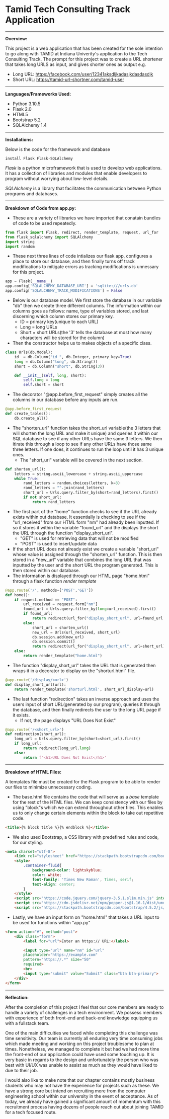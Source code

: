 # Tamid Tech Consulting Track Application
---
**Overview:**

This project is a web application that has been created for the sole intention to go along with TAMID at Indiana Univerity's application to the Tech Consulting Track. The prompt for this project was to create a URL shortener that takes long URLS as input, and gives shorter ones as output e.g.
* Long URL: https://facebook.com/user/12341aksdljkadasjkdasdasdjk
* Short URL: https://tamid-url-shortner.com/tamid-user
___
**Languages/Frameworks Used:**
- Python 3.10.5
- Flask 2.0
- HTML5
- Bootstrap 5.2
- SQLAlchemy 1.4
---
**Installations:**

Below is the code for the framework and database
```
install Flask Flask-SQLAlchemy
```
_Flask_ is a python microframework that is used to develop web applications. It has a collection of libraries and modules that enable developers to program without worrying about low-level details.

_SQLAlchemy_ is a library that facilitates the communication between Python programs and databases.
___
**Breakdown of Code from app.py:**
- These are a variety of libraries we have imported that conatain bundles of code to be used repeatedly.
```python
from flask import Flask, redirect, render_template, request, url_for
from flask_sqlalchemy import SQLAlchemy
import string
import random
```
- These next three lines of code intializes our flask app, configures a place to store our database, and then finally turns off track modifications to mitigate errors as tracking modifications is unnessary for this project.
```python
app = Flask(__name__)
app.config['SQLALCHEMY_DATABASE_URI'] = 'sqlite:///urls.db'
app.config['SQLALCHEMY_TRACK_MODIFICATIONS'] = False
```
- Below is our database model. We first store the database in our variable "db" then we create three different columns. The information within our columns goes as follows: name, type of variables stored, and last discerning which column stores our primary key.
    -  ID = primary key(unique to each URL)
    - Long = long URLs 
    - Short = short URLs(the '3' tells the database at most how many characters will be stored for the column)
- Then the constructor helps us to makes objects of a specific class.
```python
class Urls(db.Model):
    id_ = db.Column("id_", db.Integer, primary_key=True)
    long = db.Column("long", db.String())
    short = db.Column("short", db.String(3))

    def __init__(self, long, short):
        self.long = long
        self.short = short
```
- The decorator "@app.before_first_request" simply creates all the columns in our database before any inputs are run.
```python
@app.before_first_request
def create_tables():
    db.create_all()
```
- The "shorten_url" function takes the short_url variable(the 3 letters that will shorten the long URL and make it unique) and queries it within our SQL database to see if any other URLs have the same 3 letters. We then itirate this through a loop to see if any other URLs have those same three letters. If one does, it continues to run the loop until it has 3 unique ones.
    - The "short_url" variable will be covered in the next section.
```python
def shorten_url():
    letters = string.ascii_lowercase + string.ascii_uppercase
    while True:
        rand_letters = random.choices(letters, k=3)
        rand_letters = "".join(rand_letters)
        short_url = Urls.query.filter_by(short=rand_letters).first()
        if not short_url:
            return rand_letters
``` 
- The first part of the "home" function checks to see if the URL already exists within out database. It essentially is checking to see if the "url_received" from our HTML form "nm" had already been inputted. If so it stores it within the variable "found_url" and the displays the short the URL through the function "display_short_url".
    - "GET" is used for retrieving data that will not be modified
    - "POST" is used to insert/update data
- If the short URL does not already exist we create a variable "short_url" whose value is assigned through the "shorten_url" function. This is then stored in a "new_url" variable that combines the long URL that was inputted by the user and the short URL the program generated. This is then stored within our database.
- The information is displayed through our HTML page "home.html" through a flask function _render template_
```python
@app.route('/', methods=['POST','GET'])
def home():
    if request.method == "POST":
        url_received = request.form["nm"]
        found_url = Urls.query.filter_by(long=url_received).first()
        if found_url:
            return redirect(url_for("display_short_url", url=found_url.short))
        else:
            short_url = shorten_url()
            new_url = Urls(url_received, short_url)
            db.session.add(new_url)
            db.session.commit()
            return redirect(url_for("display_short_url", url=short_url))
    else:
        return render_template("home.html")
```
- The function "display_short_url" takes the URL that is generated then wraps it in a decorator to display on the "shorturl.html" file.
```python
@app.route('/display/<url>')
def display_short_url(url):
    return render_template('shorturl.html', short_url_display=url)
```
- The last function "redirection" takes an inverse approach and uses the users input of short URL(generated by our program), queries it through the database, and then finally redirects the user to the long URL page if it exists.
    - If not, the page displays "URL Does Not Exist"
```python
@app.route('/<short_url>')
def redirection(short_url):
    long_url = Urls.query.filter_by(short=short_url).first()
    if long_url:
        return redirect(long_url.long)
    else:
        return f'<h1>URL Does Not Exist</h1>'
```
---
**Breakdown of HTML Files:**

A templates file must be created for the Flask program to be able to render our files to minimize unnecessary coding.
- The base.html file contains the code that will serve as a _base_ template for the rest of the HTML files. We can keep consistency with our files by using "block"s which we can extend throughout other files. This enables us to only change certain elements within the block to take out repetitive code.
```html
<title>{% block title %}{% endblock %}</title>
```
- We also used Bootstrap, a CSS library with predefined rules and code, for our styling.
```html
<meta charset="utf-8">
    <link rel="stylesheet" href="https://stackpath.bootstrapcdn.com/bootstrap/4.5.2/css/bootstrap.min.css" integrity="sha384-JcKb8q3iqJ61gNV9KGb8thSsNjpSL0n8PARn9HuZOnIxN0hoP+VmmDGMN5t9UJ0Z" crossorigin="anonymous">
    <style>
        .container-fluid{
            background-color: lightskyblue;
            color: white;
            font-family: 'Times New Roman', Times, serif;
            text-align: center;
        }
    </style>
    <script src="https://code.jquery.com/jquery-3.5.1.slim.min.js" integrity="sha384-DfXdz2htPH0lsSSs5nCTpuj/zy4C+OGpamoFVy38MVBnE+IbbVYUew+OrCXaRkfj" crossorigin="anonymous"></script>
    <script src="https://cdn.jsdelivr.net/npm/popper.js@1.16.1/dist/umd/popper.min.js" integrity="sha384-9/reFTGAW83EW2RDu2S0VKaIzap3H66lZH81PoYlFhbGU+6BZp6G7niu735Sk7lN" crossorigin="anonymous"></script>
    <script src="https://stackpath.bootstrapcdn.com/bootstrap/4.5.2/js/bootstrap.min.js" integrity="sha384-B4gt1jrGC7Jh4AgTPSdUtOBvfO8shuf57BaghqFfPlYxofvL8/KUEfYiJOMMV+rV" crossorigin="anonymous"></script>
```
- Lastly, we have an input form on "home.html" that takes a URL input to be used for functions within "app.py"
```html
<form action="#", method="post">
    <div class="form">
        <label for="url">Enter an https:// URL:</label>

        <input type="url" name="nm" id="url"
        placeholder="https://example.com"
        pattern="https://.*" size="50"
        required>
        <br>
        <input type="submit" value="Submit" class="btn btn-primary">
    </div>
</form>
```
---
**Reflection:**

After the completion of this project I feel that our core members are ready to handle a variety of challenges in a tech environment. We possess members with experience of both front-end and back-end knowledge equipping us with a fullstack team.

One of the main difficulties we faced while completing this challenge was time sensitivity. Our team is currently all enduring very time consuming jobs which made meeting and working on this project troublesome to plan at times. Nonetheless, we managed to complete it but had we had more time the front-end of our application could have used some touching up. It is very basic in regards to the design and unfortunately the person who was best with UI/UX was unable to assist as much as they would have liked to due to their job. 

I would also like to make note that our chapter contains mostly business students who may not have the experience for projects such as these. We have a strong core but intend on recruiting more from the computer engineering school within our university in the event of acceptance. As of today, we already have gained a significant amount of momentum with this recruitment process having dozens of people reach out about joining TAMID for a tech focused route. 
